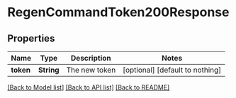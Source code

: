 # RegenCommandToken200Response


## Properties
Name | Type | Description | Notes
------------ | ------------- | ------------- | -------------
**token** | **String** | The new token | [optional] [default to nothing]


[[Back to Model list]](../README.md#models) [[Back to API list]](../README.md#api-endpoints) [[Back to README]](../README.md)


